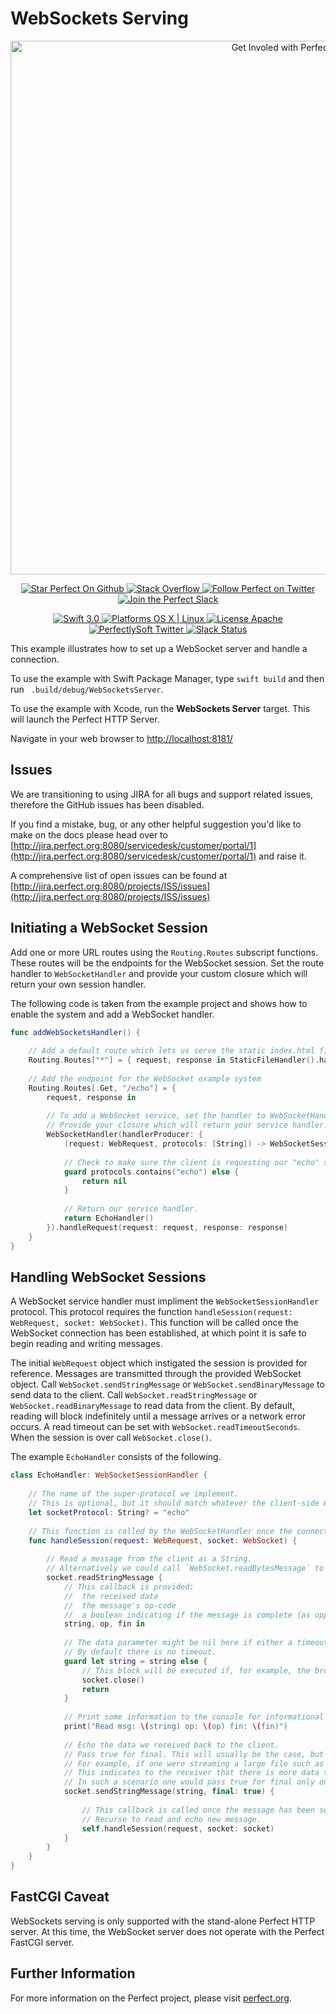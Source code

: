 # WebSockets Serving

<p align="center">
    <a href="http://perfect.org/get-involved.html" target="_blank">
        <img src="http://perfect.org/assets/github/perfect_github_2_0_0.jpg" alt="Get Involed with Perfect!" width="854" />
    </a>
</p>

<p align="center">
    <a href="https://github.com/PerfectlySoft/Perfect" target="_blank">
        <img src="http://www.perfect.org/github/Perfect_GH_button_1_Star.jpg" alt="Star Perfect On Github" />
    </a>  
    <a href="http://stackoverflow.com/questions/tagged/perfect" target="_blank">
        <img src="http://www.perfect.org/github/perfect_gh_button_2_SO.jpg" alt="Stack Overflow" />
    </a>  
    <a href="https://twitter.com/perfectlysoft" target="_blank">
        <img src="http://www.perfect.org/github/Perfect_GH_button_3_twit.jpg" alt="Follow Perfect on Twitter" />
    </a>  
    <a href="http://perfect.ly" target="_blank">
        <img src="http://www.perfect.org/github/Perfect_GH_button_4_slack.jpg" alt="Join the Perfect Slack" />
    </a>
</p>

<p align="center">
    <a href="https://developer.apple.com/swift/" target="_blank">
        <img src="https://img.shields.io/badge/Swift-3.0-orange.svg?style=flat" alt="Swift 3.0">
    </a>
    <a href="https://developer.apple.com/swift/" target="_blank">
        <img src="https://img.shields.io/badge/Platforms-OS%20X%20%7C%20Linux%20-lightgray.svg?style=flat" alt="Platforms OS X | Linux">
    </a>
    <a href="http://perfect.org/licensing.html" target="_blank">
        <img src="https://img.shields.io/badge/License-Apache-lightgrey.svg?style=flat" alt="License Apache">
    </a>
    <a href="http://twitter.com/PerfectlySoft" target="_blank">
        <img src="https://img.shields.io/badge/Twitter-@PerfectlySoft-blue.svg?style=flat" alt="PerfectlySoft Twitter">
    </a>
    <a href="http://perfect.ly" target="_blank">
        <img src="http://perfect.ly/badge.svg" alt="Slack Status">
    </a>
</p>

This example illustrates how to set up a WebSocket server and handle a connection.

To use the example with Swift Package Manager, type ```swift build``` and then run ``` .build/debug/WebSocketsServer```.

To use the example with Xcode, run the **WebSockets Server** target. This will launch the Perfect HTTP Server. 

Navigate in your web browser to [http://localhost:8181/](http://localhost:8181/)

## Issues

We are transitioning to using JIRA for all bugs and support related issues, therefore the GitHub issues has been disabled.

If you find a mistake, bug, or any other helpful suggestion you'd like to make on the docs please head over to [http://jira.perfect.org:8080/servicedesk/customer/portal/1](http://jira.perfect.org:8080/servicedesk/customer/portal/1) and raise it.

A comprehensive list of open issues can be found at [http://jira.perfect.org:8080/projects/ISS/issues](http://jira.perfect.org:8080/projects/ISS/issues)

## Initiating a WebSocket Session

Add one or more URL routes using the `Routing.Routes` subscript functions. These routes will be the endpoints for the WebSocket session. Set the route handler to `WebSocketHandler` and provide your custom closure which will return your own session handler.

The following code is taken from the example project and shows how to enable the system and add a WebSocket handler.

```swift
func addWebSocketsHandler() {
    
    // Add a default route which lets us serve the static index.html file
    Routing.Routes["*"] = { request, response in StaticFileHandler().handleRequest(request: request, response: response) }
    
    // Add the endpoint for the WebSocket example system
    Routing.Routes[.Get, "/echo"] = {
        request, response in
        
        // To add a WebSocket service, set the handler to WebSocketHandler.
        // Provide your closure which will return your service handler.
        WebSocketHandler(handlerProducer: {
            (request: WebRequest, protocols: [String]) -> WebSocketSessionHandler? in
            
            // Check to make sure the client is requesting our "echo" service.
            guard protocols.contains("echo") else {
                return nil
            }
            
            // Return our service handler.
            return EchoHandler()
        }).handleRequest(request: request, response: response)
    }
}
```
## Handling WebSocket Sessions

 A WebSocket service handler must impliment the `WebSocketSessionHandler` protocol.
 This protocol requires the function `handleSession(request: WebRequest, socket: WebSocket)`.
 This function will be called once the WebSocket connection has been established,
 at which point it is safe to begin reading and writing messages.

 The initial `WebRequest` object which instigated the session is provided for reference.
 Messages are transmitted through the provided WebSocket object. 
 Call `WebSocket.sendStringMessage` or `WebSocket.sendBinaryMessage` to send data to the client.
 Call `WebSocket.readStringMessage` or `WebSocket.readBinaryMessage` to read data from the client.
 By default, reading will block indefinitely until a message arrives or a network error occurs.
 A read timeout can be set with `WebSocket.readTimeoutSeconds`.
 When the session is over call `WebSocket.close()`.


The example `EchoHandler` consists of the following.

```swift
class EchoHandler: WebSocketSessionHandler {
	
	// The name of the super-protocol we implement.
	// This is optional, but it should match whatever the client-side WebSocket is initialized with.
	let socketProtocol: String? = "echo"
	
	// This function is called by the WebSocketHandler once the connection has been established.
	func handleSession(request: WebRequest, socket: WebSocket) {
		
		// Read a message from the client as a String.
		// Alternatively we could call `WebSocket.readBytesMessage` to get the data as a String.
		socket.readStringMessage {
			// This callback is provided:
			//	the received data
			//	the message's op-code
			//	a boolean indicating if the message is complete (as opposed to fragmented)
			string, op, fin in
			
			// The data parameter might be nil here if either a timeout or a network error, such as the client disconnecting, occurred.
			// By default there is no timeout.
			guard let string = string else {
				// This block will be executed if, for example, the browser window is closed.
				socket.close()
				return
			}
			
			// Print some information to the console for informational purposes.
			print("Read msg: \(string) op: \(op) fin: \(fin)")
			
			// Echo the data we received back to the client.
			// Pass true for final. This will usually be the case, but WebSockets has the concept of fragmented messages.
			// For example, if one were streaming a large file such as a video, one would pass false for final.
			// This indicates to the receiver that there is more data to come in subsequent messages but that all the data is part of the same logical message.
			// In such a scenario one would pass true for final only on the last bit of the video.
			socket.sendStringMessage(string, final: true) {
				
				// This callback is called once the message has been sent.
				// Recurse to read and echo new message.
				self.handleSession(request, socket: socket)
			}
		}
	}
}
```

## FastCGI Caveat
WebSockets serving is only supported with the stand-alone Perfect HTTP server. At this time, the WebSocket server does not operate with the Perfect FastCGI server.



## Further Information
For more information on the Perfect project, please visit [perfect.org](http://perfect.org).
